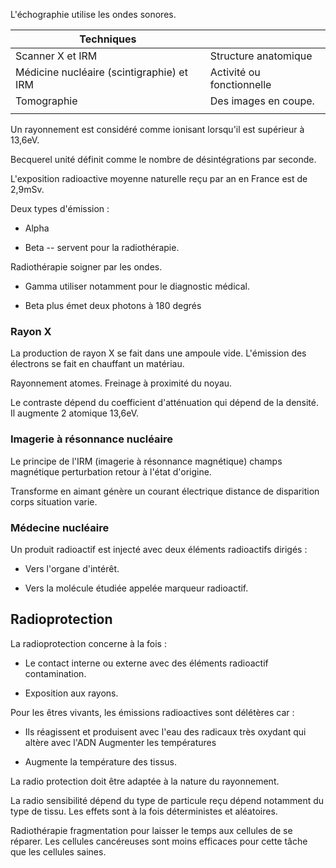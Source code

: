 L'échographie utilise les ondes sonores.

| Techniques                                |                           |
|-------------------------------------------|---------------------------|
| Scanner X et IRM                          | Structure anatomique      |
| Médicine nucléaire (scintigraphie) et IRM | Activité ou fonctionnelle |
| Tomographie                               | Des images en coupe.      |
|                                           |                           |

Un rayonnement est considéré comme ionisant lorsqu'il est supérieur à
13,6eV.

Becquerel unité définit comme le nombre de désintégrations par seconde.

L'exposition radioactive moyenne naturelle reçu par an en France est de
2,9mSv.

Deux types d'émission :

-   Alpha

-   Beta -- servent pour la radiothérapie.

Radiothérapie soigner par les ondes.

-   Gamma utiliser notamment pour le diagnostic médical.

-   Beta plus émet deux photons à 180 degrés

### Rayon X

La production de rayon X se fait dans une ampoule vide. L'émission des
électrons se fait en chauffant un matériau.

Rayonnement atomes. Freinage à proximité du noyau.

Le contraste dépend du coefficient d'atténuation qui dépend de la
densité. Il augmente 2 atomique 13,6eV.

### Imagerie à résonnance nucléaire

Le principe de l'IRM (imagerie à résonnance magnétique) champs
magnétique perturbation retour à l'état d'origine.

Transforme en aimant génère un courant électrique distance de
disparition corps situation varie.

### Médecine nucléaire

Un produit radioactif est injecté avec deux éléments radioactifs dirigés
:

-   Vers l'organe d'intérêt.

-   Vers la molécule étudiée appelée marqueur radioactif.

## Radioprotection

La radioprotection concerne à la fois :

-   Le contact interne ou externe avec des éléments radioactif
    contamination.

-   Exposition aux rayons.

Pour les êtres vivants, les émissions radioactives sont délétères car :

-   Ils réagissent et produisent avec l'eau des radicaux très oxydant
    qui altère avec l'ADN Augmenter les températures

-   Augmente la température des tissus.

La radio protection doit être adaptée à la nature du rayonnement.

La radio sensibilité dépend du type de particule reçu dépend notamment
du type de tissu. Les effets sont à la fois déterministes et aléatoires.

Radiothérapie fragmentation pour laisser le temps aux cellules de se
réparer. Les cellules cancéreuses sont moins efficaces pour cette tâche
que les cellules saines.
